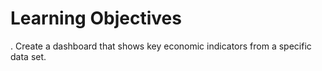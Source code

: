 # Learning Objectives
. Create a dashboard that shows key economic indicators from a specific data set.
